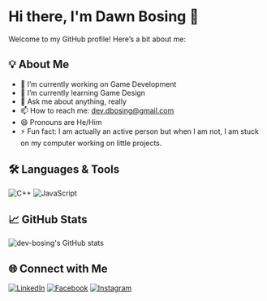 # Hi there, I'm Dawn Bosing 👋

Welcome to my GitHub profile! Here’s a bit about me:

## 💡 About Me
- 🔭 I’m currently working on Game Development
- 🌱 I’m currently learning Game Design
- 💬 Ask me about anything, really
- 📫 How to reach me: dev.dbosing@gmail.com
- 😄 Pronouns are He/Him
- ⚡ Fun fact: I am actually an active person but when I am not, I am stuck on my computer working on little projects.

## 🛠️ Languages & Tools
![C++](https://img.shields.io/badge/-C++-111?style=flat&logo=c++&logoColor=fff)
![JavaScript](https://img.shields.io/badge/-JavaScript-111?style=flat&logo=JavaScript&logoColor=fff)
<!-- Add more badges as needed -->

## 📈 GitHub Stats
![dev-bosing's GitHub stats](https://github-readme-stats.vercel.app/api?username=dev-bosing&show_icons=true&theme=default)

<!--
## 🚀 Featured Projects
- [Project Name](Project Link) — Short description
- [Project Name](Project Link) — Short description 
-->

## 🌐 Connect with Me
[![LinkedIn](https://img.shields.io/badge/-LinkedIn-0077B5?style=flat&logo=linked&logoColor=white)](https://www.linkedin.com/in/bosingdawn/)
[![Facebook](https://img.shields.io/badge/-Facebook-1da1f2?style=flat&logo=facebook&logoColor=white)](https://www.facebook.com/bosingdawn)
[![Instagram](https://img.shields.io/badge/-Instagram-1da1f2?style=flat&logo=instagram&logoColor=white)](https://www.instagram.com/bsngd_/)
<!-- Add more as needed -->

<!--
**dev-bosing/dev-bosing** is a ✨ _special_ ✨ repository because its `README.md` (this file) appears on your GitHub profile.
-->
